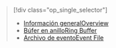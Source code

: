 > [!div class="op_single_selector"]
> * [<span data-ttu-id="89cef-101">Información general</span><span class="sxs-lookup"><span data-stu-id="89cef-101">Overview</span></span>](../articles/sql-database/sql-database-xevent-db-diff-from-svr.md)
> * [<span data-ttu-id="89cef-102">Búfer en anillo</span><span class="sxs-lookup"><span data-stu-id="89cef-102">Ring Buffer</span></span>](../articles/sql-database/sql-database-xevent-code-ring-buffer.md)
> * [<span data-ttu-id="89cef-103">Archivo de evento</span><span class="sxs-lookup"><span data-stu-id="89cef-103">Event File</span></span>](../articles/sql-database/sql-database-xevent-code-event-file.md)
> 
> 

